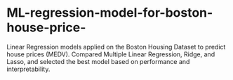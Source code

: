 # ML-regression-model-for-boston-house-price-
Linear Regression models applied on the Boston Housing Dataset to predict house prices (MEDV). Compared Multiple Linear Regression, Ridge, and Lasso, and selected the best model based on performance and interpretability.

